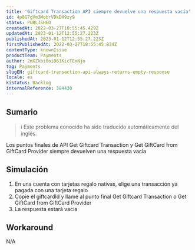 ```yaml
---
title: 'Giftcard Transaction API siempre devuelve una respuesta vacía'
id: 4p8G7gVm3MobrVDkDH9zy9
status: PUBLISHED
createdAt: 2022-03-27T18:55:45.429Z
updatedAt: 2023-01-12T12:55:27.223Z
publishedAt: 2023-01-12T12:55:27.223Z
firstPublishedAt: 2022-03-27T18:55:45.834Z
contentType: knownIssue
productTeam: Payments
author: 2mXZkbi0oi061KicTExNjo
tag: Payments
slugEN: giftcard-transaction-api-always-returns-empty-response
locale: es
kiStatus: Backlog
internalReference: 384430
---
```


## Sumario

>ℹ️ Este problema conocido ha sido traducido automáticamente del inglés.


Los puntos finales de API Get Giftcard Transaction y Get GiftCard from GiftCard Provider siempre devuelven una respuesta vacía


##

## Simulación



1. En una cuenta con tarjetas regalo nativas, elige una transacción ya pagada con una tarjeta regalo
2. Copie el giftcardId y llame al punto final Get Giftcard Transaction o Get GiftCard from GiftCard Provider
3. La respuesta estará vacía



## Workaround


N/A

